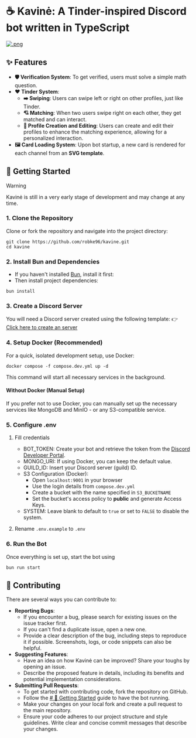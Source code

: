 # ☕ Kavinė: A Tinder-inspired Discord bot written in TypeScript

[![.png](https://i.postimg.cc/QM6M5KSV/Group-4.png)](https://postimg.cc/947VHM6j)

## ✨ Features
- **🛡️ Verification System**: To get verified, users must solve a simple math question.
- **❤️ Tinder System**: 
  - **➡️ Swiping**: Users can swipe left or right on other profiles, just like Tinder.
  - **💘 Matching**: When two users swipe right on each other, they get matched and can interact.
  - **📝 Profile Creation and Editing**: Users can create and edit their profiles to enhance the matching experience, allowing for a personalized interaction.
- **🖼️ Card Loading System**: Upon bot startup, a new card is rendered for each channel from an **SVG template**.

## 🏃 Getting Started

> [!WARNING]
> Kavinė is still in a very early stage of development and may change at any time.

### 1. Clone the Repository
Clone or fork the repository and navigate into the project directory:

```shell
git clone https://github.com/robke96/kavine.git
cd kavine
```
### 2. Install Bun and Dependencies
- If you haven't installed [Bun](https://bun.sh/), install it first:
- Then install project dependencies:
```shell
bun install
``` 

### 3. Create a Discord Server
You will need a Discord server created using the following template:
👉 [Click here to create an server](https://discord.new/NGAWtkCjx4qU)

### 4. Setup Docker (Recommended)
For a quick, isolated development setup, use Docker:

```shell
docker compose -f compose.dev.yml up -d
```
This command will start all necessary services in the background.

#### Without Docker (Manual Setup)
If you prefer not to use Docker, you can manually set up the necessary services like MongoDB and MinIO - or any S3-compatible service.


### 5. Configure .env
1. Fill credentials
   - BOT_TOKEN: Create your bot and retrieve the token from the [Discord Developer Portal](https://discord.com/developers/applications).
   - MONGO_URI: If using Docker, you can keep the default value.
   - GUILD_ID: Insert your Discord server (guild) ID.
   - S3 Configuration (Docker): 
      - Open `localhost:9001` in your browser
      - Use the login details from `compose.dev.yml`
      - Create a bucket with the name specified in `S3_BUCKETNAME`
      - Set the bucket's access policy to **public** and generate Access Keys.
   - SYSTEM: Leave blank to default to `true` or set to `FALSE` to disable the system.

2. Rename `.env.example` to `.env`

### 6. Run the Bot
Once everything is set up, start the bot using
```shell
bun run start
```

## 🤝 Contributing

There are several ways you can contribute to:

- **Reporting Bugs**:
   - If you encounter a bug, please search for existing issues on the issue tracker first. 
   - If you can't find a duplicate issue, open a new one.
   -  Provide a clear description of the bug, including steps to reproduce it if possible.
  Screenshots, logs, or code snippets can also be helpful.
-  **Suggesting Features**:
   - Have an idea on how Kavinė can be improved? Share your toughs by opening an issue.
   - Describe the proposed feature in details, including its benefits and potential implementation considerations.
-  **Submitting Pull Requests**:
   - To get started with contributing code, fork the repository on GitHub.
   - Follow the [# 🏃 Getting Started](#-getting-started) guide to have the bot running.
   - Make your changes on your local fork and create a pull request to the main repository.
   - Ensure your code adheres to our project structure and style guidelines.
  Write clear and concise commit messages that describe your changes.




